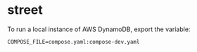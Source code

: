 # street

To run a local instance of AWS DynamoDB, export the variable:
```
COMPOSE_FILE=compose.yaml:compose-dev.yaml
```
